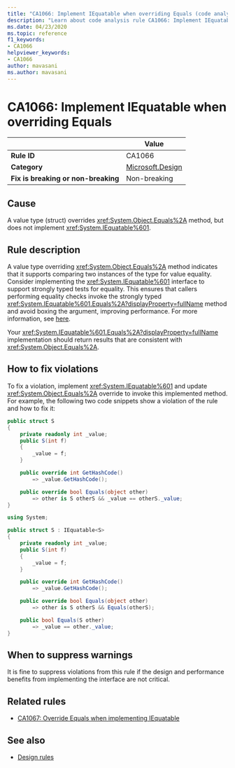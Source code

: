 ```yaml
---
title: "CA1066: Implement IEquatable when overriding Equals (code analysis)"
description: "Learn about code analysis rule CA1066: Implement IEquatable when overriding Equals"
ms.date: 04/23/2020
ms.topic: reference
f1_keywords:
- CA1066
helpviewer_keywords:
- CA1066
author: mavasani
ms.author: mavasani
---
```

# CA1066: Implement IEquatable when overriding Equals

| | Value |
|-|-|
| **Rule ID** |CA1066|
| **Category** |[Microsoft.Design](design-warnings.md)|
| **Fix is breaking or non-breaking** |Non-breaking|

## Cause

A value type (struct) overrides <xref:System.Object.Equals%2A> method, but does not implement <xref:System.IEquatable%601>.

## Rule description

A value type overriding <xref:System.Object.Equals%2A> method indicates that it supports comparing two instances of the type for value equality. Consider implementing the <xref:System.IEquatable%601> interface to support strongly typed tests for equality. This ensures that callers performing equality checks invoke the strongly typed <xref:System.IEquatable%601.Equals%2A?displayProperty=fullName> method and avoid boxing the argument, improving performance. For more information, see [here](/dotnet/api/system.iequatable-1#notes-to-implementers).

Your <xref:System.IEquatable%601.Equals%2A?displayProperty=fullName> implementation should return results that are consistent with <xref:System.Object.Equals%2A>.

## How to fix violations

To fix a violation, implement <xref:System.IEquatable%601> and update <xref:System.Object.Equals%2A> override to invoke this implemented method. For example, the following two code snippets show a violation of the rule and how to fix it:

```csharp
public struct S
{
    private readonly int _value;
    public S(int f)
    {
        _value = f;
    }

    public override int GetHashCode()
        => _value.GetHashCode();

    public override bool Equals(object other)
        => other is S otherS && _value == otherS._value;
}
```

```csharp
using System;

public struct S : IEquatable<S>
{
    private readonly int _value;
    public S(int f)
    {
        _value = f;
    }

    public override int GetHashCode()
        => _value.GetHashCode();

    public override bool Equals(object other)
        => other is S otherS && Equals(otherS);

    public bool Equals(S other)
        => _value == other._value;
}
```

## When to suppress warnings

It is fine to suppress violations from this rule if the design and performance benefits from implementing the interface are not critical.

## Related rules

- [CA1067: Override Equals when implementing IEquatable](ca1067.md)

## See also

- [Design rules](design-warnings.md)
